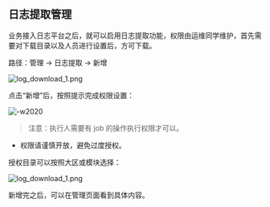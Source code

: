 ## 日志提取管理

业务接入日志平台之后，就可以启用日志提取功能，权限由运维同学维护，首先需要对下载目录以及人员进行设置后，方可下载。

路径：管理  →  日志提取  →  新增

![log_download_1.png](../media/log_download_1.png)

点击“新增”后，按照提示完成权限设置：

![-w2020](media/16049180992760.jpg)

> 注意：执行人需要有 job 的操作执行权限才可以。

- 权限请谨慎开放，避免过度授权。

授权目录可以按照大区或模块选择：

![log_download_1.png](../media/log_download_3.png)

新增完之后，可以在管理页面看到具体内容。
